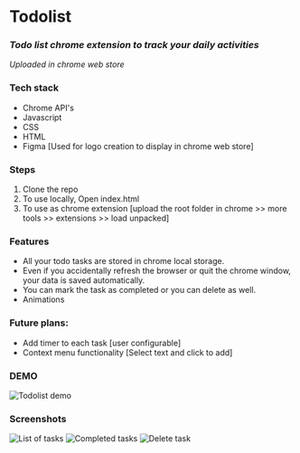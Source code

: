 # Todolist
### _Todo list chrome extension to track your daily activities_
*Uploaded in chrome web store*

### Tech stack
* Chrome API's
* Javascript
* CSS
* HTML
* Figma [Used for logo creation to display in chrome web store] 

### Steps
1. Clone the repo
2. To use locally, Open index.html
3. To use as chrome extension [upload the root folder in chrome >>  more tools >> extensions >> load unpacked]

### Features
* All your todo tasks are stored in chrome local storage.
* Even if you accidentally refresh the browser or quit the chrome window, your data is saved automatically.
* You can mark the task as completed or you can delete as well.
* Animations

### Future plans:
* Add timer to each task [user configurable]
* Context menu functionality [Select text and click to add] 

### DEMO
![Todolist demo](https://github.com/kante-srikanth/Todolist/blob/master/Images/demo.gif)

### Screenshots
![List of tasks](https://github.com/kante-srikanth/Todolist/blob/master/Images/todolist.jpg)
![Completed tasks](https://github.com/kante-srikanth/Todolist/blob/master/Images/completed.jpg)
![Delete task](https://github.com/kante-srikanth/Todolist/blob/master/Images/deletetodo.jpg)
